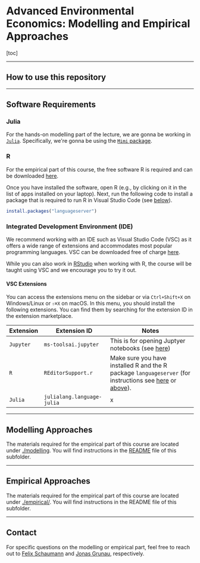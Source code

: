 # Advanced Environmental Economics: Modelling and Empirical Approaches

[toc]

<!-- - [Advanced Environmental Economics: Modelling and Empirical Approaches](#advanced-environmental-economics-modelling-and-empirical-approaches)
  - [How to use this repository](#how-to-use-this-repository)
  - [Software Requirements](#software-requirements)
    - [Julia](#julia)
    - [R](#r)
    - [Integrated Development Environment (IDE)](#integrated-development-environment-ide)
      - [VSC Extensions](#vsc-extensions)
  - [Modelling Approaches](#modelling-approaches)
  - [Empirical Approaches](#empirical-approaches)
  - [Contact](#contact) -->

---

## How to use this repository

---

## Software Requirements

### Julia

For the hands-on modelling part of the lecture, we are gonna be working in [`Julia`](https://julialang.org). Specifically, we're gonna be using the [`Mimi` package](https://www.mimiframework.org/Mimi.jl/stable/).

### R

For the empirical part of this course, the free software R is required and can be downloaded [here](https://www.r-project.org/).

Once you have installed the software, open R (e.g., by clicking on it in the list of apps installed on your laptop). Next, run the following code to install a package that is required to run R in Visual Studio Code (see [below](#integrated-development-environment-ide)).

```r
install.packages("languageserver")
```

### Integrated Development Environment (IDE)

We recommend working with an IDE such as Visual Studio Code (VSC) as it offers a wide range of extensions and accommodates most popular programming languages. VSC can be downloaded free of charge [here](https://code.visualstudio.com/download).

While you can also work in [RStudio](https://posit.co/downloads/) when working with R, the course will be taught using VSC and we encourage you to try it out.

#### VSC Extensions

You can access the extensions menu on the sidebar or via `Ctrl+Shift+X` on Windows/Linux or `⇧⌘X` on macOS. In this menu, you should install the following extensions. You can find them by searching for the extension ID in the extension marketplace.

| Extension | Extension ID | Notes |
| --- | --- | --- |
| `Jupyter` | `ms-toolsai.jupyter` | This is for opening Juptyer notebooks (see [here](./modelling/README.md)) |
| `R` | `REditorSupport.r` | Make sure you have installed R and the R package `languageserver` (for instructions see [here](https://github.com/REditorSupport/vscode-R.git) or [above](#r)). |
| `Julia` | `julialang.language-julia` | x |

---

## Modelling Approaches

The materials required for the empirical part of this course are located under [./modelling](./modelling). You will find instructions in the [README](./modelling/README.md) file of this subfolder.

---

## Empirical Approaches

The materials required for the empirical part of this course are located under [./empirical/](./empirical/). You will find instructions in the README file of this subfolder.

---

## Contact

For specific questions on the modelling or empirical part, feel free to reach out to [Felix Schaumann](mailto:felix.schaumann@uni-hamburg.de) and [Jonas Grunau](mailto:jonas.sebastian.grunau@uni-hamburg.de), respectively.
